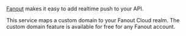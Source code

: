[Fanout](http://fanout.io/) makes it easy to add realtime push to your API.

This service maps a custom domain to your Fanout Cloud realm. The custom domain feature is available for free for any Fanout account.
